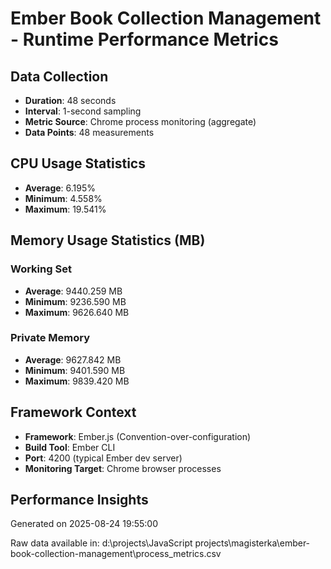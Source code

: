 ﻿# Ember Book Collection Management - Runtime Performance Metrics

## Data Collection
- **Duration**: 48 seconds
- **Interval**: 1-second sampling
- **Metric Source**: Chrome process monitoring (aggregate)
- **Data Points**: 48 measurements

## CPU Usage Statistics
- **Average**: 6.195%
- **Minimum**: 4.558%
- **Maximum**: 19.541%

## Memory Usage Statistics (MB)
### Working Set
- **Average**: 9440.259 MB
- **Minimum**: 9236.590 MB
- **Maximum**: 9626.640 MB

### Private Memory
- **Average**: 9627.842 MB
- **Minimum**: 9401.590 MB
- **Maximum**: 9839.420 MB

## Framework Context
- **Framework**: Ember.js (Convention-over-configuration)
- **Build Tool**: Ember CLI
- **Port**: 4200 (typical Ember dev server)
- **Monitoring Target**: Chrome browser processes

## Performance Insights
Generated on 2025-08-24 19:55:00

Raw data available in: d:\projects\JavaScript projects\magisterka\ember-book-collection-management\process_metrics.csv
